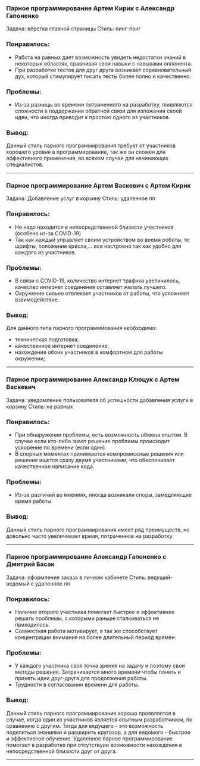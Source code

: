 ### Парное программирование Артем Кирик с Александр Гапоненко
Задача: вёрстка главной страницы
Стиль: пинг-понг  

### Понравилось: 
- Работа на равных дает возможность увидеть недостатки знаний в некоторых областях, сравнивая свои навыки с навыками оппонента.
- При разработке тестов для друг друга возникает соревновательный дух, который стимулирует писать тесты более полно и качественно.

### Проблемы: 
- Из-за разницы во времени потраченного на разработку, появляются сложности в поддержании обратной связи для изложения своей идеи, что иногда приводит к простою одного из участников.

### Вывод: 
Данный стиль парного программирования требует от участников хорошего уровня в программирование, так же он сложен для эффективного применения, во всяком случае для начинающих специалистов.

---------

### Парное программирование Артем Васкевич с Артем Кирик
Задача: Добавление услуг в корзину
Стиль: удаленное пп  

### Понравилось: 
- Не надо находится в непосредственной близости участников. (особено из-за COVID-19)
- Так как каждый управляет своим устройством во время роботы, то шрифты, положение кресла,... все настроено так как удобно для каждого из участников.

### Проблемы:
- В связи с COVID-19, количество интернет трафика увеличилось, качество интернет соединения оставляет желать лучшего.
- Окружение сильно отвлекает участников от работы, что усложняет взаимодействие.

### Вывод: 
Для данного типа парного программиования необходимо:
- техническая подготовка;
- качественное интернет соединение;
- нахождение обоих участников в комфортном для работы окружении;

---------

### Парное программирование Александр Клюцук с Артем Васкевич
Задача: уведомление пользователя об успешности добавления услуги в корзину
Стиль: на равных  

### Понравилось: 

- При обнаружении проблемы, есть возможность обмена опытом. В случае если кто-либо знает решение проблемы происходит ускорение по времени (если один).
- В спорных моментах принимаются компромиссные решения или решение ищется сразу двумя участниками, что обеспечивает качественное написание кода.

### Проблемы: 
- Из-за различий во мнениях, иногда возникали споры, замедляющие время работы.

### Вывод: 
Данный стиль парного программирования имеет ряд преимуществ, но довольно часто увеличивает время, потраченное на разработку.

---------

### Парное программирование Александр Гапоненко с Дмитрий Басак
Задача: оформление заказа в личном кабинете
Стиль: ведущий-ведомый с удаленное пп  

### Понравилось: 
- Наличие второго участника помогает быстрее и эффективнее решать проблемы, с которыми раньше сталкиваться не приходилось.
- Совместная работа мотивирует, а так же способствует концентрации внимания на более длительный период времен.


### Проблемы:
- У каждого участника своя точка зрения на задачу и поэтому свои методы решения. Затрачивается много времени чтобы понять и принять идеи друг-друга для продолжения работы.
- Трудности в согласовании времени для работы.

### Вывод: 
Данный стиль парного программирования хорошо проявляется в случае, когда один из участников является опытным разработчиком, по сравнению с другим. Тогда для ведущего - это возможность поделиться знаниями и расширить кругозор, а для ведомого - быстрое и эффективное обучение. Удаленное парное программирование помогает в разработке при отсутствуии возможности нахождения в непосредственной близости друг от друга.

---------
